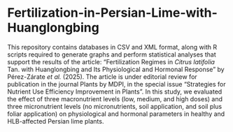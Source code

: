 # Fertilization-in-Persian-Lime-with-Huanglongbing
This repository contains databases in CSV and XML format, along with R scripts required to generate graphs and perform statistical analyses that support the results of the article: “Fertilization Regimes in *Citrus latifolia* Tan. with Huanglongbing and Its Physiological and Hormonal Response” by Pérez-Zárate *et al.* (2025).
The article is under editorial review for publication in the journal Plants by MDPI, in the special issue “Strategies for Nutrient Use Efficiency Improvement in Plants”.
In this study, we evaluated the effect of three macronutrient levels (low, medium, and high doses) and three micronutrient levels (no micronutrients, soil application, and soil plus foliar application) on physiological and hormonal parameters in healthy and HLB-affected Persian lime plants.

